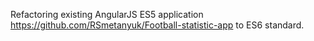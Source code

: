 Refactoring existing AngularJS ES5 application https://github.com/RSmetanyuk/Football-statistic-app to ES6 standard.